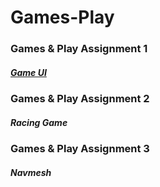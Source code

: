 # Games-Play


### Games & Play Assignment 1
##### [Game UI](https://github.com/NoufAlnuaimi/Games-Play/blob/main/Racing%20car%20game)


### Games & Play Assignment 2
##### Racing Game


### Games & Play Assignment 3
##### Navmesh
